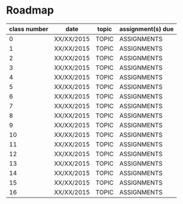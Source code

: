 # Roadmap

class number | date | topic | assignment(s) due
--- | --- | --- | ---
0  | XX/XX/2015 | TOPIC | ASSIGNMENTS
1  | XX/XX/2015 | TOPIC | ASSIGNMENTS
2  | XX/XX/2015 | TOPIC | ASSIGNMENTS
3  | XX/XX/2015 | TOPIC | ASSIGNMENTS
4  | XX/XX/2015 | TOPIC | ASSIGNMENTS
5  | XX/XX/2015 | TOPIC | ASSIGNMENTS
6  | XX/XX/2015 | TOPIC | ASSIGNMENTS
7  | XX/XX/2015 | TOPIC | ASSIGNMENTS
8  | XX/XX/2015 | TOPIC | ASSIGNMENTS
9  | XX/XX/2015 | TOPIC | ASSIGNMENTS
10 | XX/XX/2015 | TOPIC | ASSIGNMENTS
11 | XX/XX/2015 | TOPIC | ASSIGNMENTS
12 | XX/XX/2015 | TOPIC | ASSIGNMENTS
13 | XX/XX/2015 | TOPIC | ASSIGNMENTS
14 | XX/XX/2015 | TOPIC | ASSIGNMENTS
15 | XX/XX/2015 | TOPIC | ASSIGNMENTS
16 | XX/XX/2015 | TOPIC | ASSIGNMENTS
